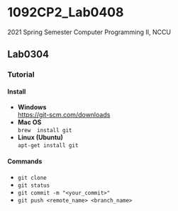 # 1092CP2_Lab0408
2021 Spring Semester Computer Programming II, NCCU

## Lab0304
### Tutorial
#### Install
- **Windows** <br>
    https://git-scm.com/downloads
- **Mac OS** <br>
    `brew  install git`
- **Linux (Ubuntu)** <br>
    `apt-get install git`
#### Commands
- `git clone`
- `git status`
- `git commit -m "<your_commit>"`
- `git push <remote_name> <branch_name>`
